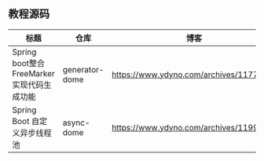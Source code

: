##  教程源码
| 标题                                      | 仓库           | 博客                                     |
| ----------------------------------------- | -------------- | ---------------------------------------- |
| Spring boot整合FreeMarker实现代码生成功能 | generator-dome | https://www.ydyno.com/archives/1177.html |
| Spring Boot 自定义异步线程池              | async-dome     | https://www.ydyno.com/archives/1199.html |